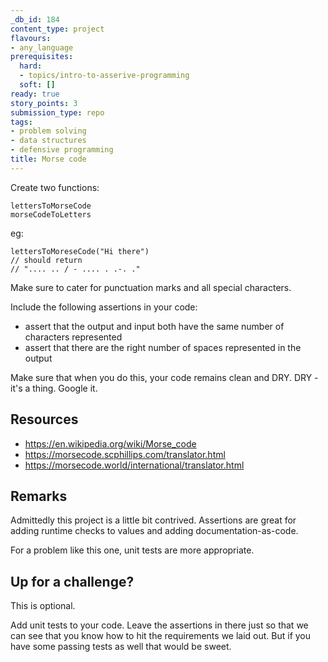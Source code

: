 ```yaml
---
_db_id: 184
content_type: project
flavours:
- any_language
prerequisites:
  hard:
  - topics/intro-to-asserive-programming
  soft: []
ready: true
story_points: 3
submission_type: repo
tags:
- problem solving
- data structures
- defensive programming
title: Morse code
---
```


Create two functions:

```
lettersToMorseCode
morseCodeToLetters
```

eg:

```
lettersToMoreseCode("Hi there")
// should return
// ".... .. / - .... . .-. ."
```

Make sure to cater for punctuation marks and all special characters.

Include the following assertions in your code:

- assert that the output and input both have the same number of characters represented
- assert that there are the right number of spaces represented in the output

Make sure that when you do this, your code remains clean and DRY. DRY - it's a thing. Google it.

## Resources

- https://en.wikipedia.org/wiki/Morse_code
- https://morsecode.scphillips.com/translator.html
- https://morsecode.world/international/translator.html

## Remarks

Admittedly this project is a little bit contrived. Assertions are great for adding runtime checks to values and adding documentation-as-code.

For a problem like this one, unit tests are more appropriate. 

## Up for a challenge?

This is optional.

Add unit tests to your code. Leave the assertions in there just so that we can see that you know how to hit the requirements we laid out. But if you have some passing tests as well that would be sweet.
